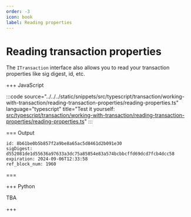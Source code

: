 ```yaml
---
order: -3
icon: book
label: Reading properties
---
```


# Reading transaction properties

The `ITransaction` interface also allows you to read your transaction properties like sig digest, id, etc.

+++ JavaScript

:::code source="../../../static/snippets/src/typescript/transaction/working-with-transaction/reading-transaction-properties/reading-properties.ts" language="typescript" title="Test it yourself: [src/typescript/transaction/working-with-transaction/reading-transaction-properties/reading-properties.ts](https://stackblitz.com/github/openhive-network/wax-doc-snippets?file=src%2Ftypescript%2Ftransaction%2Fworking-with-transaction%2Freading-transaction-properties%2Freading-properties.ts&startScript=test-transaction-working-with-transaction-reading-properties)" :::

=== Output

```text
id: 8b61be0b5b857f2a9be8a65ac5d8461d2b091e30
sigDigest: d552081de1d55636a97633a3dc75a85854e83a574bcbbcffd69dcd7fcb4dcc58
expiration: 2024-09-06T12:33:58
ref_block_num: 1960
```

===

+++ Python

TBA

+++
